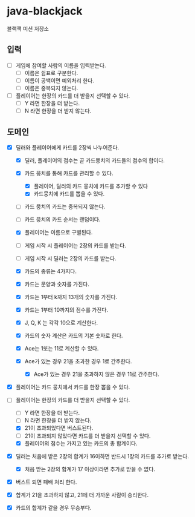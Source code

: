 # java-blackjack

블랙잭 미션 저장소

## 입력

- [ ] 게임에 참여할 사람의 이름을 입력받는다.
    - [ ] 이름은 쉼표로 구분한다.
    - [ ] 이름이 공백이면 예외처리 한다.
    - [ ] 이름은 중복되지 않는다.
- [ ] 플레이어는 한장의 카드를 더 받을지 선택할 수 있다.
    - [ ] Y 라면 한장을 더 받는다.
    - [ ] N 라면 한장을 더 받지 않는다.

## 도메인

- [x] 딜러와 플레이어에게 카드를 2장씩 나누어준다.
    - [x] 딜러, 플레이어의 점수는 곧 카드뭉치의 카드들의 점수의 합이다.
    - [x] 카드 뭉치를 통해 카드를 관리할 수 있다.
        - [x] 플레이어, 딜러의 카드 뭉치에 카드를 추가할 수 있다
        - [x] 카드뭉치에 카드를 뽑을 수 있다.
    - [ ] 카드 뭉치의 카드는 중복되지 않는다.
    - [ ] 카드 뭉치의 카드 순서는 랜덤이다.
    - [x] 플레이어는 이름으로 구별된다.
    - [ ] 게임 시작 시 플레이어는 2장의 카드를 받는다.
    - [ ] 게임 시작 시 딜러는 2장의 카드를 받는다.

    - [x] 카드의 종류는 4가지다.
    - [x] 카드는 문양과 숫자를 가진다.
    - [x] 카드는 1부터 k까지 13개의 숫자를 가진다.
    - [x] 카드는 1부터 10까지의 점수를 가진다.
    - [x] J, Q, K 는 각각 10으로 계산한다.
    - [x] 카드의 숫자 계산은 카드의 기본 숫자로 한다.
    - [x] Ace는 1또는 11로 계산할 수 있다.
    - [x] Ace가 있는 경우 21을 초과한 경우 1로 간주한다.
        - [x] Ace가 있는 경우 21을 초과하지 않은 경우 11로 간주한다.

- [x] 플레이어는 카드 뭉치에서 카드를 한장 뽑을 수 있다.
- [ ] 플레이어는 한장의 카드를 더 받을지 선택할 수 있다.
    - [ ] Y 라면 한장을 더 받는다.
    - [ ] N 라면 한장을 더 받지 않는다.
    - [x] 21이 초과되었다면 버스트된다.
    - [ ] 21이 초과되지 않았다면 카드를 더 받을지 선택할 수 있다.
    - [x] 플레이어의 점수는 가지고 있는 카드의 총 합계이다.

- [x] 딜러는 처음에 받은 2장의 합계가 16이하면 반드시 1장의 카드를 추가로 받는다.
    - [x] 처음 받는 2장의 합계가 17 이상이라면 추가로 받을 수 없다.

- [x] 버스트 되면 패배 처리 한다.

- [x] 합계가 21을 초과하지 않고, 21에 더 가까운 사람이 승리한다.

- [x] 카드의 합계가 같을 경우 무승부다.
